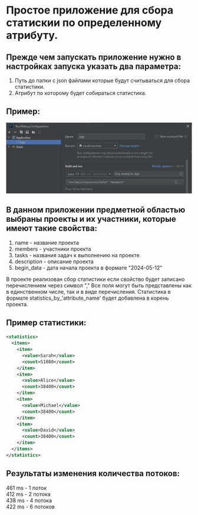 # Простое приложение для сбора статискии по определенному атрибуту.

## Прежде чем запускать приложение нужно в настройках запуска указать два параметра:
1. Путь до папки с json файлами которые будут считываться для сбора статистики.
2. Атрибут по которому будет собираться статистика.

## Пример: 

![example](images/set-app-args.png)

## В данном приложении предметной областью выбраны проекты и их участники, которые имеют такие свойства:
1. name - название проекта
2. members - участники проекта
3. tasks - названия задач к выполнению на проекте
4. description - описание проекта
5. begin_data - дата начала проекта в формате "2024-05-12"

В проекте реализован сбор статистики если свойство будет записано перечислением через символ ","
Все поля могут быть представлены как в единственном числе, так и в виде перечисления.
Статистика в формате statistics_by_'attribute_name' будет добавлена в корень проекта.

## Пример статистики:
```xml
<statistics>
  <items>
    <item>
      <value>Sarah</value>
      <count>51080</count>
    </item>
    <item>
      <value>Alice</value>
      <count>38400</count>
    </item>
    <item>
      <value>Michael</value>
      <count>38400</count>
    </item>
    <item>
      <value>David</value>
      <count>38400</count>
    </item>
  </items>
</statistics>
```

## Результаты изменения количества потоков:
461 ms - 1 поток <br/>
412 ms - 2 потока <br/>
438 ms - 4 потока <br/>
422 ms - 6 потоков <br/>
